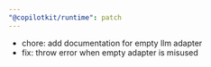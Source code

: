 ```yaml
---
"@copilotkit/runtime": patch
---
```


- chore: add documentation for empty llm adapter
- fix: throw error when empty adapter is misused

